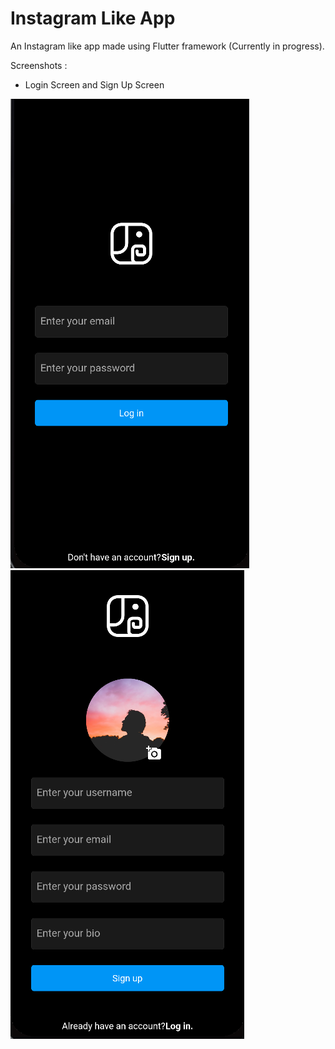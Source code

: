 # Instagram Like App

An Instagram like app made using Flutter framework (Currently in progress).

Screenshots :

* Login Screen and Sign Up Screen

![](assets/login.png) ![](assets/signup.png)
